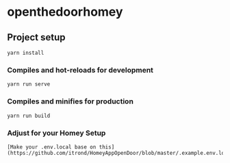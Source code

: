 # openthedoorhomey

## Project setup
```
yarn install
```

### Compiles and hot-reloads for development
```
yarn run serve
```

### Compiles and minifies for production
```
yarn run build
```

### Adjust for your Homey Setup
```
[Make your .env.local base on this](https://github.com/itrond/HomeyAppOpenDoor/blob/master/.example.env.local)
```

